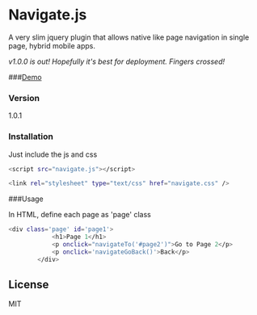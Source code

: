 # Navigate.js
A very slim jquery plugin that allows native like page navigation in single page, hybrid mobile apps.

*v1.0.0 is out! Hopefully it's best for deployment. Fingers crossed!*

###[Demo]

### Version
1.0.1

### Installation

Just include the js and css

```sh
<script src="navigate.js"></script>
```
```sh
<link rel="stylesheet" type="text/css" href="navigate.css" />
```

###Usage

In HTML, define each page as 'page' class

```sh
<div class='page' id='page1'>
            <h1>Page 1</h1>
            <p onclick="navigateTo('#page2')">Go to Page 2</p>
            <p onclick='navigateGoBack()'>Back</p>
        </div>
```        

License
----

MIT


[//]: #

[Demo]: <http://logicgiant.com/demos/navigatejs-demo/>
